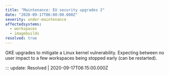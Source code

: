 ```yaml
---
title: "Maintenance: EU security upgrades 2"
date: "2020-09-17T06:00:00.000Z"
severity: under-maintenance
affectedsystems:
  - workspaces
  - imagebuilds
resolved: true
---
```


GKE upgrades to mitigate a Linux kernel vulnerability. Expecting between no user impact to a few workspaces being stopped early (can be restarted).

<!--- language code: en -->

::: update: Resolved | 2020-09-17T06:15:00.000Z

